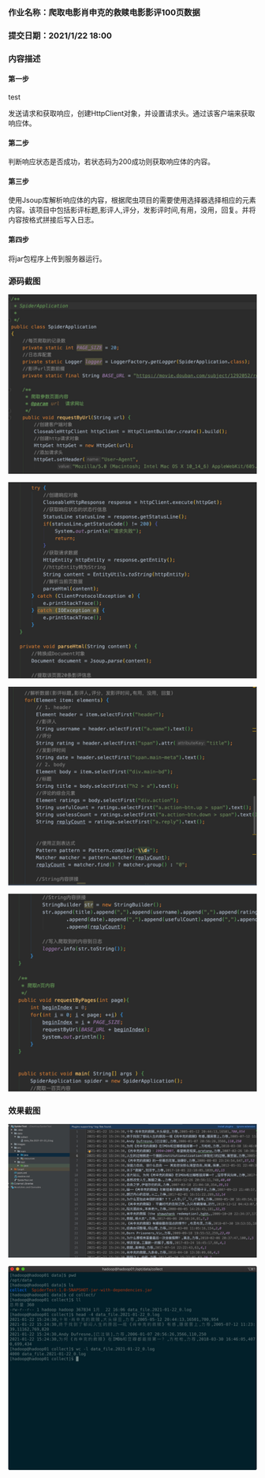 ### 作业名称：爬取电影肖申克的救赎电影影评100页数据
### 提交日期：2021/1/22 18:00
### 内容描述
#### 第一步

test

发送请求和获取响应，创建HttpClient对象，并设置请求头。通过该客户端来获取响应体。

#### 第二步

判断响应状态是否成功，若状态码为200成功则获取响应体的内容。

#### 第三步

使用Jsoup库解析响应体的内容，根据爬虫项目的需要使用选择器选择相应的元素内容。该项目中包括影评标题,影评人,评分，发影评时间,有用，没用，回复。并将内容按格式拼接后写入日志。

#### 第四步

将jar包程序上传到服务器运行。

### 源码截图

![avatar](images/code1.png)

![avatar](images/code2.png)

![avatar](images/code3.png)

![avatar](images/code4.png)



### 效果截图

![avatar](images/result1.png)

![avatar](images/result2.png)
